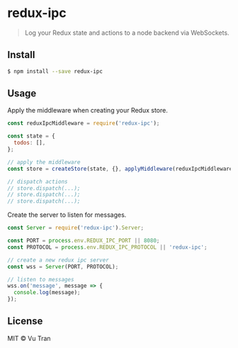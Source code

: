 # redux-ipc

> Log your Redux state and actions to a node backend via WebSockets.

## Install

```bash
$ npm install --save redux-ipc
```

## Usage

Apply the middleware when creating your Redux store.

```js
const reduxIpcMiddleware = require('redux-ipc');

const state = {
  todos: [],
};

// apply the middleware
const store = createStore(state, {}, applyMiddleware(reduxIpcMiddleware));

// dispatch actions
// store.dispatch(...);
// store.dispatch(...);
// store.dispatch(...);
```

Create the server to listen for messages.

```js
const Server = require('redux-ipc').Server;

const PORT = process.env.REDUX_IPC_PORT || 8080;
const PROTOCOL = process.env.REDUX_IPC_PROTOCOL || 'redux-ipc';

// create a new redux ipc server
const wss = Server(PORT, PROTOCOL);

// listen to messages
wss.on('message', message => {
  console.log(message);
});
```

## License

MIT © Vu Tran
